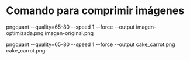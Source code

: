 # Comando para comprimir imágenes

pngquant --quality=65-80 --speed 1 --force --output imagen-optimizada.png imagen-original.png


pngquant --quality=65-80 --speed 1 --force --output cake_carrot.png cake_carrot.png
